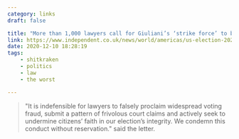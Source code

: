 ```yaml
---
category: links
draft: false

title: "More than 1,000 lawyers call for Giuliani’s ‘strike force’ to be disbarred for election fraud conspiracies."
link: https://www.independent.co.uk/news/world/americas/us-election-2020/trump-lawyers-giuliani-letter-b1767790.html
date: 2020-12-10 18:28:19
tags:
    - shitkraken
    - politics
    - law
    - the worst

---
```


> "It is indefensible for lawyers to falsely proclaim widespread voting fraud, submit a pattern of frivolous court claims and actively seek to undermine citizens’ faith in our election’s integrity. We condemn this conduct without reservation." said the letter.
